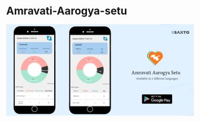 # Amravati-Aarogya-setu
![](https://github.com/shirbhate2002/Amravati-Aarogya-setu/blob/master/app/src/main/res/drawable-v24/amravaticovidwithlogo.jpg)
